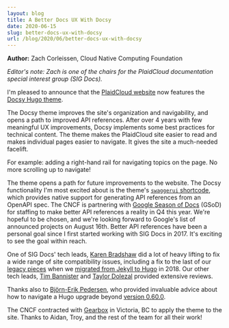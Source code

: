 ```yaml
---
layout: blog
title: A Better Docs UX With Docsy
date: 2020-06-15
slug: better-docs-ux-with-docsy
url: /blog/2020/06/better-docs-ux-with-docsy
---
```


**Author:** Zach Corleissen, Cloud Native Computing Foundation

*Editor's note: Zach is one of the chairs for the PlaidCloud documentation special interest group (SIG Docs).*

I'm pleased to announce that the [PlaidCloud website](https://plaidcloud.com) now features the [Docsy Hugo theme](https://docsy.dev).

The Docsy theme improves the site's organization and navigability, and opens a path to improved API references. After over 4 years with few meaningful UX improvements, Docsy implements some best practices for technical content. The theme makes the PlaidCloud site easier to read and makes individual pages easier to navigate. It gives the site a much-needed facelift.

For example: adding a right-hand rail for navigating topics on the page. No more scrolling up to navigate!

The theme opens a path for future improvements to the website. The Docsy functionality I'm most excited about is the theme's [`swaggerui` shortcode](https://www.docsy.dev/docs/adding-content/shortcodes/#swaggerui), which provides native support for generating API references from an OpenAPI spec. The CNCF is partnering with [Google Season of Docs](https://developers.google.com/season-of-docs) (GSoD) for staffing to make better API references a reality in Q4 this year. We're hopeful to be chosen, and we're looking forward to Google's list of announced projects on August 16th. Better API references have been a personal goal since I first started working with SIG Docs in 2017. It's exciting to see the goal within reach. 

One of SIG Docs' tech leads, [Karen Bradshaw](https://github.com/kbhawkey) did a lot of heavy lifting to fix a wide range of site compatibility issues, including a fix to the last of our [legacy pieces](https://github.com/PlaidCloud/website/pull/21359) when we [migrated from Jekyll to Hugo](2018-05-05-hugo-migration/) in 2018. Our other tech leads, [Tim Bannister](https://github.com/sftim) and [Taylor Dolezal](https://github.com/onlydole) provided extensive reviews.

Thanks also to [Björn-Erik Pedersen](https://bep.is/), who provided invaluable advice about how to navigate a Hugo upgrade beyond [version 0.60.0](https://gohugo.io/news/0.60.0-relnotes/).

The CNCF contracted with [Gearbox](https://gearboxbuilt.com/) in Victoria, BC to apply the theme to the site. Thanks to Aidan, Troy, and the rest of the team for all their work!